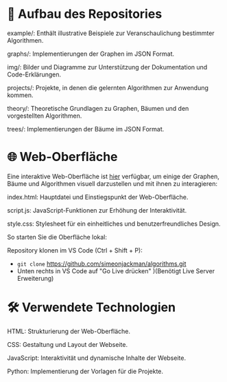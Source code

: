 # 📁 Aufbau des Repositories
example/: Enthält illustrative Beispiele zur Veranschaulichung bestimmter Algorithmen.

graphs/: Implementierungen der Graphen im JSON Format.

img/: Bilder und Diagramme zur Unterstützung der Dokumentation und Code-Erklärungen.

projects/: Projekte, in denen die gelernten Algorithmen zur Anwendung kommen.

theory/: Theoretische Grundlagen zu Graphen, Bäumen und den vorgestellten Algorithmen.

trees/: Implementierungen der Bäume im JSON Format.

# 🌐 Web-Oberfläche
Eine interaktive Web-Oberfläche ist [hier](https://simeonjackman.github.io/algorithms/) verfügbar, um einige der Graphen, Bäume und Algorithmen visuell darzustellen und mit ihnen zu interagieren:

index.html: Hauptdatei und Einstiegspunkt der Web-Oberfläche.

script.js: JavaScript-Funktionen zur Erhöhung der Interaktivität.

style.css: Stylesheet für ein einheitliches und benutzerfreundliches Design.

So starten Sie die Oberfläche lokal:

Repository klonen im VS Code (Ctrl + Shift + P):

* ```git clone``` https://github.com/simeonjackman/algorithms.git
* Unten rechts in VS Code auf "Go Live drücken" )(Benötigt Live Server Erweiterung)


# 🛠 Verwendete Technologien
HTML: Strukturierung der Web-Oberfläche.

CSS: Gestaltung und Layout der Webseite.

JavaScript: Interaktivität und dynamische Inhalte der Webseite.

Python: Implementierung der Vorlagen für die Projekte.